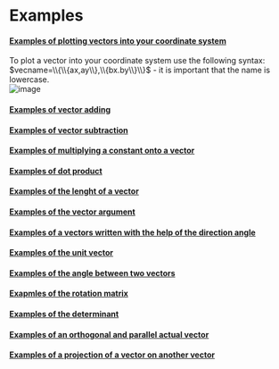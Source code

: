 # Examples  
#### <ins>Examples of plotting vectors into your coordinate system</ins>  
To plot a vector into your coordinate system use the following syntax: $vecname=\\{\\{ax,ay\\},\\{bx.by\\}\\}$ - it is important that the name is lowercase.  
![image](https://user-images.githubusercontent.com/54395197/189525146-22c1393b-0620-4cbf-b551-6db2173a89b1.png)

#### <ins>Examples of vector adding</ins>
#### <ins>Examples of vector subtraction</ins>
#### <ins>Examples of multiplying a constant onto a vector</ins>
#### <ins>Examples of dot product</ins>
#### <ins>Examples of the lenght of a vector</ins>
#### <ins>Examples of the vector argument</ins>
#### <ins>Examples of a vectors written with the help of the direction angle</ins>
#### <ins>Examples of the unit vector</ins>
#### <ins>Examples of the angle between two vectors</ins>
#### <ins>Exapmles of the rotation matrix</ins>
#### <ins>Examples of the determinant</ins>
#### <ins>Examples of an orthogonal and parallel actual vector</ins>
#### <ins>Examples of a projection of a vector on another vector</ins>
